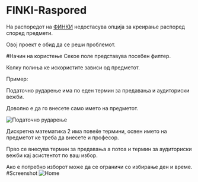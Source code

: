 # FINKI-Raspored
На распоредот на [ФИНКИ](http://raspored.finki.ukim.mk/) недостасува опција за креирање распоред според предмети.

Овој проект е обид да се реши проблемот.

#Начин на користење
Секое поле представува посебен филтер.

Колку полиња ке искористите зависи од предметот.

Пример: 

Податочно рударење има по еден термин за предавања и аудиториски вежби. 

Доволно е да го внесете само името на предметот.

![Податочно рударење](https://i.imgur.com/h8Ul1PT.png)

Дискретна математика 2 има повеќе термини, освен името на предметот ке треба да внесете и професор.

Прво се внесува термин за предавања а потоа и термин за аудиториски вежби кај асистентот по ваш избор.

Ако е потребно изборот може да се ограничи со избирање ден и време.
#Screenshot
![Home](https://i.imgur.com/6afNNfr.png)
